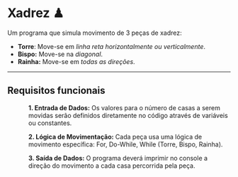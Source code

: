 <h1>Xadrez ♟ </h1>
<p>Um programa que simula movimento de 3 peças de xadrez: </p>
<ul>
  <li>
      <b>Torre</b>: Move-se em <i>linha reta horizontalmente ou verticalmente</i>.
  </li>
  
  <li>
      <b>Bispo:</b> Move-se na <i>diagonal</i>. 
  </li>
  
  <li>
      <b>Rainha:</b> Move-se em <i>todas as direções</i>.  
  </li>
</ul>
<hr>

<h2>Requisitos funcionais</h2>

<ul>
<ol>
 <b>1. Entrada de Dados:</b> Os valores para o número de casas a serem movidas serão definidos diretamente no código através de variáveis ou constantes.
</ol>
  
<ol>
<b>2. Lógica de Movimentação:</b> Cada peça usa uma lógica de movimento específica: For, Do-While, While (Torre, Bispo, Rainha).
</ol>

<ol>
<b>3. Saída de Dados:</b> O programa deverá imprimir no console a direção do movimento a cada casa percorrida pela peça.
</ol>
</ul>
